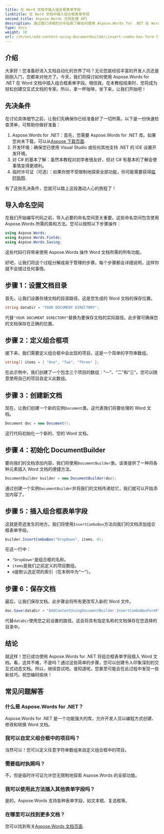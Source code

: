 ```yaml
---
title: 在 Word 文档中插入组合框表单字段
linktitle: 在 Word 文档中插入组合框表单字段
second_title: Aspose.Words 文档处理 API
description: 通过我们详细的分步指南了解如何使用 Aspose.Words for .NET 在 Word 文档中插入组合框表单字段。
type: docs
weight: 10
url: /zh/net/add-content-using-documentbuilder/insert-combo-box-form-field/
---
```

## 介绍

大家好！您准备好进入文档自动化的世界了吗？无论您是经验丰富的开发人员还是刚刚入门，您都来对地方了。今天，我们将探讨如何使用 Aspose.Words for .NET 在 Word 文档中插入组合框表单字段。相信我，在本教程结束时，您将成为轻松创建交互式文档的专家。所以，拿一杯咖啡，坐下来，让我们开始吧！

## 先决条件

在讨论具体细节之前，让我们先确保你已经准备好了一切所需。以下是一份快速检查清单，可帮助你做好准备：

1.  Aspose.Words for .NET：首先，您需要 Aspose.Words for .NET 库。如果您尚未下载，可以从[Aspose 下载页面](https://releases.aspose.com/words/net/).
2. 开发环境：确保您已使用 Visual Studio 或任何其他支持 .NET 的 IDE 设置开发环境。
3. 对 C# 的基本了解：虽然本教程对初学者很友好，但对 C# 有基本的了解会使事情变得更顺利。
4. 临时许可证（可选）：如果你想不受限制地探索全部功能，你可能需要获得[临时执照](https://purchase.aspose.com/temporary-license/).

有了这些先决条件，您就可以踏上这段激动人心的旅程了！

## 导入命名空间

在我们开始编写代码之前，导入必要的命名空间至关重要。这些命名空间包含使用 Aspose.Words 所需的类和方法。您可以按照以下步骤操作：

```csharp
using Aspose.Words;
using Aspose.Words.Fields;
using Aspose.Words.Saving;
```

这些代码行将带来使用 Aspose.Words 操作 Word 文档所需的所有功能。

好吧，让我们将这个过程分解成易于管理的步骤。每个步骤都会详细说明，这样你就不会错过任何事情。

## 步骤 1：设置文档目录

首先，让我们设置存储文档的目录路径。这是您生成的 Word 文档的保存位置。

```csharp
string dataDir = "YOUR DOCUMENT DIRECTORY";
```

代替`"YOUR DOCUMENT DIRECTORY"`替换为要保存文档的实际路径。此步骤可确保您的文档保存在正确的位置。

## 步骤 2：定义组合框项

接下来，我们需要定义组合框中会出现的项目。这是一个简单的字符串数组。

```csharp
string[] items = { "One", "Two", "Three" };
```

在此示例中，我们创建了一个包含三个项目的数组：“一”、“二”和“三”。您可以随意使用自己的项目自定义此数组。

## 步骤 3：创建新文档

现在，让我们创建一个新的实例`Document`类。这代表我们将要处理的 Word 文档。

```csharp
Document doc = new Document();
```

这行代码初始化一个新的、空的 Word 文档。

## 步骤 4：初始化 DocumentBuilder

要向我们的文档添加内容，我们将使用`DocumentBuilder`类。该类提供了一种将各种元素插入 Word 文档的便捷方法。

```csharp
DocumentBuilder builder = new DocumentBuilder(doc);
```

通过创建一个实例`DocumentBuilder`并将我们的文档传递给它，我们就可以开始添加内容了。

## 步骤 5：插入组合框表单字段

这就是奇迹发生的地方。我们将使用`InsertComboBox`方法向我们的文档添加组合框表单字段。

```csharp
builder.InsertComboBox("DropDown", items, 0);
```

在这一行中：
- `"DropDown"`是组合框的名称。
- `items`是我们之前定义的项目数组。
- `0`是默认选定项的索引（在本例中为“一”）。

## 步骤 6：保存文档

最后，让我们保存文档。此步骤会将所有更改写入新的 Word 文件。

```csharp
doc.Save(dataDir + "AddContentUsingDocumentBuilder.InsertComboBoxFormField.docx");
```

代替`dataDir`使用您之前设置的路径。这会将具有指定名称的文档保存在您选择的目录中。

## 结论

就这样！您已成功使用 Aspose.Words for .NET 将组合框表单字段插入 Word 文档。看，这并不难，不是吗？通过这些简单的步骤，您可以创建令人印象深刻的交互式动态文档。所以，继续尝试吧。谁知道呢，您甚至可能会在此过程中发现一些新技巧。祝您编码愉快！

## 常见问题解答

### 什么是 Aspose.Words for .NET？  
Aspose.Words for .NET 是一个功能强大的库，允许开发人员以编程方式创建、修改和转换 Word 文档。

### 我可以自定义组合框中的项目吗？  
当然可以！您可以定义任意字符串数组来自定义组合框中的项目。

### 需要临时执照吗？  
不，但是临时许可证允许您无限制地探索 Aspose.Words 的全部功能。

### 我可以使用此方法插入其他表单字段吗？  
是的，Aspose.Words 支持各种表单字段，如文本框、复选框等。

### 在哪里可以找到更多文档？  
您可以找到有关[Aspose.Words 文档页面](https://reference.aspose.com/words/net/).